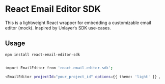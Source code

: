 # React Email Editor SDK

This is a lightweight React wrapper for embedding a customizable email editor (mock). Inspired by Unlayer’s SDK use-cases.

## Usage

```bash
npm install react-email-editor-sdk

```


```bash

import EmailEditor from 'react-email-editor-sdk';

<EmailEditor projectId="your_project_id" options={{ theme: 'light' }} />


